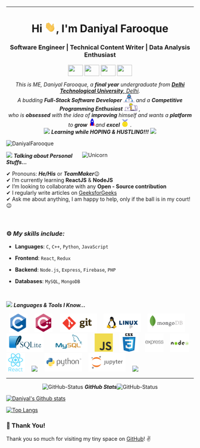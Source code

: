 <hr>
<h1 align="center">Hi <img src="https://github.com/DaniyalFarooque/DaniyalFarooque/blob/master/Assets/Hi.gif" width="30px">, I'm Daniyal Farooque</h1>
<h3 align="center">Software Engineer | Technical Content Writer | Data Analysis Enthusiast</h3>
<p align="center">
  <a href="https://www.linkedin.com/in/daniyal-farooque-a831b7196/" target="blank"><img align="center" src="https://cdn.jsdelivr.net/npm/simple-icons@3.0.1/icons/linkedin.svg"  height="30" width="40" /></a>
  <a href="https://www.hackerrank.com/decodefreak" target="blank"><img align="center" src="https://cdn.jsdelivr.net/npm/simple-icons@3.0.1/icons/hackerrank.svg" height="30" width="40" /></a>
  <a href="https://auth.geeksforgeeks.org/user/danf7861/profile" target="blank"><img align="center" src="https://cdn.jsdelivr.net/npm/simple-icons@3.0.1/icons/geeksforgeeks.svg" height="30" width="40" /></a>
  <a href = "mailto: danfse049@gmail.com"><img align="center" src="https://simpleicons.org/icons/gmail.svg" height="30" width="40" /></a>
</p>

<p align="center">
  <em>
    This is ME, Daniyal Farooque, a <b>final year</b> undergraduate from <a href="http://dtu.ac.in/"> <b>Delhi Technological University</b>, Delhi</a>. <br>
    A budding <b>Full-Stack Software Developer</b> <img src="https://github.com/DaniyalFarooque/DaniyalFarooque/blob/master/Assets/Developer.gif" width="30px"> and a <b>Competitive Programming Enthusiast</b>&nbsp;<img src="https://github.com/DaniyalFarooque/DaniyalFarooque/blob/master/Assets/Designer.gif" width="36px">&nbsp,<br>who is <b>obsessed</b>
    with the idea of <b>improving</b> himself and wants a <b>platform</b> to 
    <b>grow</b> <img src="https://github.com/DaniyalFarooque/DaniyalFarooque/blob/master/Assets/Rocket.gif" width="18px">and 
    <b>excel</b> <img src="https://github.com/DaniyalFarooque/DaniyalFarooque/blob/master/Assets/Medal.gif" width="20px">&nbsp.
  </em> 
  <br>
  <img src="https://media.giphy.com/media/VgCDAzcKvsR6OM0uWg/giphy.gif" width="50" /> <b><i>Learning while HOPING & HUSTLING!!!</i></b> <img src="https://media.giphy.com/media/7j2hfyeVcDtf2/giphy.gif" width="50" />
</p>

<p align="left"> <img src="https://komarev.com/ghpvc/?username=DaniyalFarooque&label=Profile%20views&color=0e75b6&style=flat" alt="DaniyalFarooque" /> </p>
<img align="right" width=300px alt="Unicorn" src="https://media.giphy.com/media/3ohs4BSacFKI7A717y/giphy.gif" />

<img src="https://media.giphy.com/media/ObNTw8Uzwy6KQ/giphy.gif" width="30px">&nbsp;***Talking about Personal Stuffs...***

✔ Pronouns: ***He/His*** or ***TeamMaker***😉 <br>
✔ I’m currently learning **ReactJS** & **NodeJS**<br>
✔ I’m looking to collaborate with any **Open - Source contribution**<br>
✔ I regularly write articles on [GeeksforGeeks](https://auth.geeksforgeeks.org/user/danf7861/articles) <br>
✔ Ask me about anything, I am happy to help, only if the ball is in my court!😉<br><br><br>
 
### :gear: ***My skills include:***

- **Languages**: `C`, `C++`, `Python`, `JavaScript`

- **Frontend**: `React`, `Redux`

- **Backend**: `Node.js`, `Express`, `Firebase`, `PHP`

- **Databases**: `MySQL`, `MongoDB`

<!-- - **Testing frameworks**: `Selenium`, `Jmeter`, `Locust` -->

<!-- - **Technical Practices**:  -->
<br>

<img src="https://media.giphy.com/media/ObNTw8Uzwy6KQ/giphy.gif" width="30px">&nbsp;***Languages & Tools I Know...***
<p align="left">
  <code> <img height="50" src="https://raw.githubusercontent.com/devicons/devicon/master/icons/c/c-original.svg"> </code>
  <code> <img height="50" src="https://raw.githubusercontent.com/devicons/devicon/master/icons/cplusplus/cplusplus-original.svg"> </code>
  <code> <img height="50" src="https://github.com/DaniyalFarooque/DaniyalFarooque/blob/master/Assets//git.svg"> </code>
  <code> <img height="50" src="https://github.com/DaniyalFarooque/DaniyalFarooque/blob/master/Assets//linux-ar21.svg"> </code>
  <code> <img height="50" src="https://github.com/DaniyalFarooque/DaniyalFarooque/blob/master/Assets//mongodb-ar21.svg"> </code>
  <code> <img height="50" src="https://github.com/DaniyalFarooque/DaniyalFarooque/blob/master/Assets//sqlite-ar21.svg"> </code>
  <code> <img height="50" src="https://github.com/DaniyalFarooque/DaniyalFarooque/blob/master/Assets//mysql-ar21.svg"> </code>
  <code> <img height="50" src="https://raw.githubusercontent.com/devicons/devicon/master/icons/javascript/javascript-original.svg"> </code>
  <code> <img height="50" src="https://raw.githubusercontent.com/devicons/devicon/master/icons/css3/css3-original-wordmark.svg"> </code>
  <code> <img height="50" src="https://raw.githubusercontent.com/devicons/devicon/master/icons/express/express-original-wordmark.svg"> </code>
  <code> <img height="50" src="https://raw.githubusercontent.com/devicons/devicon/master/icons/nodejs/nodejs-original-wordmark.svg"> </code>
  <code> <img height="50" src="https://raw.githubusercontent.com/devicons/devicon/master/icons/react/react-original-wordmark.svg"> </code>
  <code> <img height="50" src="https://cdn.jsdelivr.net/npm/simple-icons@3.0.1/icons/visualstudiocode.svg"> </code>
  <code> <img height="50" src="https://github.com/DaniyalFarooque/DaniyalFarooque/blob/master/Assets/python-icon.svg"> </code> 
  <code> <img height="50" src="https://github.com/DaniyalFarooque/DaniyalFarooque/blob/master/Assets//jp.svg"> </code>
  <code> <img height="50" src="https://upload.wikimedia.org/wikipedia/commons/1/1d/PyCharm_Icon.svg"> </code>
</p>

<hr>

<p align="center">
  <img src="https://media.giphy.com/media/8UHRm5oY4k4FDxq5QG/giphy.gif" width="30px" alt="GitHub-Status"/>&nbsp;<i><b>GitHub Stats</b></i><img src="https://media.giphy.com/media/8UHRm5oY4k4FDxq5QG/giphy.gif" width="30px" alt="GitHub-Status"/>
</p>

[![Daniyal's Github stats](https://github-readme-stats.vercel.app/api?username=DaniyalFarooque&bg_color=30,e96443,904e95&title_color=fff&text_color=fff&show_icons=true)](https://github.com/DaniyalFarooque/)

[![Top Langs](https://github-readme-stats.vercel.app/api/top-langs/?username=DaniyalFarooque&bg_color=30,e96443,904e95&title_color=fff&text_color=fff)](https://github.com/DaniyalFarooque)

### 🤗 Thank You!

Thank you so much for visiting my tiny space on [GitHub](https://github.com/DaniyalFarooque/DaniyalFarooque)! ✌️
